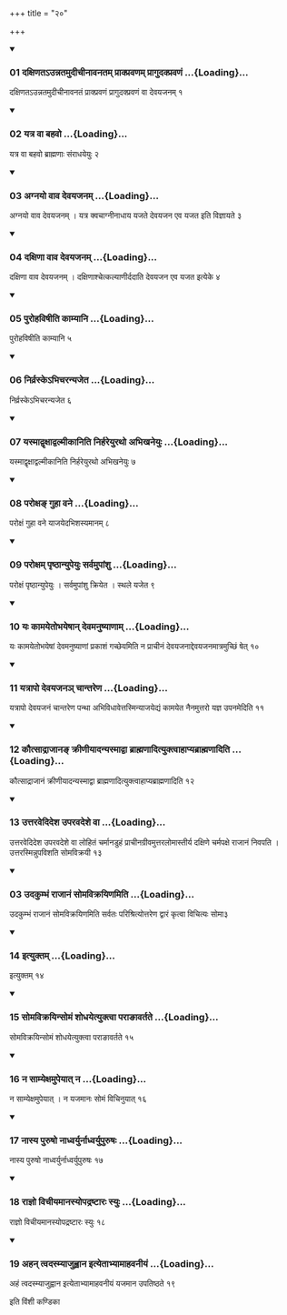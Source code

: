 +++
title = "२०"

+++

<div class="js_include" includetitle="true" newlevelforh1="3" unfilled="" url="/vedAH_yajuH/taittirIyam/sUtram/ApastambaH/shrautam/vishvAsa-prastutiH/10/20/01_daxiNata-unnatamudIchInAvanatam_prAkpravaNam_prAgudakpravaNaM.md">
<details open><summary><h3>01 दक्षिणतऽउन्नतमुदीचीनावनतम् प्राक्प्रवणम् प्रागुदक्प्रवणं ...{Loading}...</h3></summary>

दक्षिणतऽउन्नतमुदीचीनावनतं प्राक्प्रवणं प्रागुदक्प्रवणं वा देवयजनम् १
</details>
</div>


<div class="js_include" includetitle="true" newlevelforh1="3" unfilled="" url="/vedAH_yajuH/taittirIyam/sUtram/ApastambaH/shrautam/vishvAsa-prastutiH/10/20/02_yatra_vA_bahavo.md">
<details open><summary><h3>02 यत्र वा बहवो ...{Loading}...</h3></summary>

यत्र वा बहवो ब्राह्मणाः संराधयेयुः २
</details>
</div>


<div class="js_include" includetitle="true" newlevelforh1="3" unfilled="" url="/vedAH_yajuH/taittirIyam/sUtram/ApastambaH/shrautam/vishvAsa-prastutiH/10/20/03_agnayo_vAva_devayajanam.md">
<details open><summary><h3>03 अग्नयो वाव देवयजनम् ...{Loading}...</h3></summary>

अग्नयो वाव देवयजनम् । यत्र क्वचाग्नीनाधाय यजते देवयजन एव यजत इति विज्ञायते ३
</details>
</div>


<div class="js_include" includetitle="true" newlevelforh1="3" unfilled="" url="/vedAH_yajuH/taittirIyam/sUtram/ApastambaH/shrautam/vishvAsa-prastutiH/10/20/04_daxiNA_vAva_devayajanam.md">
<details open><summary><h3>04 दक्षिणा वाव देवयजनम् ...{Loading}...</h3></summary>

दक्षिणा वाव देवयजनम् । दक्षिणाश्चेत्कल्याणीर्ददाति देवयजन एव यजत इत्येके ४
</details>
</div>


<div class="js_include" includetitle="true" newlevelforh1="3" unfilled="" url="/vedAH_yajuH/taittirIyam/sUtram/ApastambaH/shrautam/vishvAsa-prastutiH/10/20/05_purohaviShIti_kAmyAni.md">
<details open><summary><h3>05 पुरोहविषीति काम्यानि ...{Loading}...</h3></summary>

पुरोहविषीति काम्यानि ५
</details>
</div>


<div class="js_include" includetitle="true" newlevelforh1="3" unfilled="" url="/vedAH_yajuH/taittirIyam/sUtram/ApastambaH/shrautam/vishvAsa-prastutiH/10/20/06_nirvraske-bhicharanyajeta.md">
<details open><summary><h3>06 निर्व्रस्केऽभिचरन्यजेत ...{Loading}...</h3></summary>

निर्व्रस्केऽभिचरन्यजेत ६
</details>
</div>


<div class="js_include" includetitle="true" newlevelforh1="3" unfilled="" url="/vedAH_yajuH/taittirIyam/sUtram/ApastambaH/shrautam/vishvAsa-prastutiH/10/20/07_yasmAdvRxAdvalmIkAniti_nirhareyuratho_abhikhaneyuH.md">
<details open><summary><h3>07 यस्माद्वृक्षाद्वल्मीकानिति निर्हरेयुरथो अभिखनेयुः ...{Loading}...</h3></summary>

यस्माद्वृक्षाद्वल्मीकानिति निर्हरेयुरथो अभिखनेयुः ७
</details>
</div>


<div class="js_include" includetitle="true" newlevelforh1="3" unfilled="" url="/vedAH_yajuH/taittirIyam/sUtram/ApastambaH/shrautam/vishvAsa-prastutiH/10/20/08_paroxa~N_guhA_vane.md">
<details open><summary><h3>08 परोक्षङ् गुहा वने ...{Loading}...</h3></summary>

परोक्षं गुहा वने याजयेदभिशस्यमानम् ८
</details>
</div>


<div class="js_include" includetitle="true" newlevelforh1="3" unfilled="" url="/vedAH_yajuH/taittirIyam/sUtram/ApastambaH/shrautam/vishvAsa-prastutiH/10/20/09_paroxam_pRShThAnyupeyuH_sarvamupAMshu.md">
<details open><summary><h3>09 परोक्षम् पृष्ठान्युपेयुः सर्वमुपांशु ...{Loading}...</h3></summary>

परोक्षं पृष्ठान्युपेयुः । सर्वमुपांशु क्रियेत । स्थले यजेत ९
</details>
</div>


<div class="js_include" includetitle="true" newlevelforh1="3" unfilled="" url="/vedAH_yajuH/taittirIyam/sUtram/ApastambaH/shrautam/vishvAsa-prastutiH/10/20/10_yaH_kAmayetobhayeShAn_devamanuShyANAm.md">
<details open><summary><h3>10 यः कामयेतोभयेषान् देवमनुष्याणाम् ...{Loading}...</h3></summary>

यः कामयेतोभयेषां देवमनुष्याणां प्रकाशं गच्छेयमिति न प्राचीनं देवयजनाद्देवयजनमात्रमुच्छिं षेत् १०
</details>
</div>


<div class="js_include" includetitle="true" newlevelforh1="3" unfilled="" url="/vedAH_yajuH/taittirIyam/sUtram/ApastambaH/shrautam/vishvAsa-prastutiH/10/20/11_yatrApo_devayajana~n_chAntareNa.md">
<details open><summary><h3>11 यत्रापो देवयजनञ् चान्तरेण ...{Loading}...</h3></summary>

यत्रापो देवयजनं चान्तरेण पन्था अभिविधावेत्तस्मिन्याजयेद्यं कामयेत नैनमुत्तरो यज्ञ उपनमेदिति ११
</details>
</div>


<div class="js_include" includetitle="true" newlevelforh1="3" unfilled="" url="/vedAH_yajuH/taittirIyam/sUtram/ApastambaH/shrautam/vishvAsa-prastutiH/10/20/12_kautsAdrAjAna~N_krINIyAdanyasmAdvA_brAhmaNAdityuktvAhApyabrAhmaNAditi.md">
<details open><summary><h3>12 कौत्साद्राजानङ् क्रीणीयादन्यस्माद्वा ब्राह्मणादित्युक्त्वाहाप्यब्राह्मणादिति ...{Loading}...</h3></summary>

कौत्साद्राजानं क्रीणीयादन्यस्माद्वा ब्राह्मणादित्युक्त्वाहाप्यब्राह्मणादिति १२
</details>
</div>


<div class="js_include" includetitle="true" newlevelforh1="3" unfilled="" url="/vedAH_yajuH/taittirIyam/sUtram/ApastambaH/shrautam/vishvAsa-prastutiH/10/20/13_uttaravedidesha_uparavadeshe_vA.md">
<details open><summary><h3>13 उत्तरवेदिदेश उपरवदेशे वा ...{Loading}...</h3></summary>

उत्तरवेदिदेश उपरवदेशे वा लोहितं चर्मानडुहं प्राचीनग्रीवमुत्तरलोमास्तीर्य दक्षिणे चर्मपक्षे राजानं निवपति । उत्तरस्मिन्नुपविशति सोमविक्रयी १३
</details>
</div>


<div class="js_include" includetitle="true" newlevelforh1="3" unfilled="" url="/vedAH_yajuH/taittirIyam/sUtram/ApastambaH/shrautam/vishvAsa-prastutiH/10/20/03_udakumbhaM_rAjAnaM_somavikrayiNamiti.md">
<details open><summary><h3>03 उदकुम्भं राजानं सोमविक्रयिणमिति ...{Loading}...</h3></summary>

उदकुम्भं राजानं सोमविक्रयिणमिति सर्वतः परिश्रित्योत्तरेण द्वारं कृत्वा विचित्यः सोमा३
</details>
</div>


<div class="js_include" includetitle="true" newlevelforh1="3" unfilled="" url="/vedAH_yajuH/taittirIyam/sUtram/ApastambaH/shrautam/vishvAsa-prastutiH/10/20/14_ityuktam.md">
<details open><summary><h3>14 इत्युक्तम् ...{Loading}...</h3></summary>

इत्युक्तम् १४
</details>
</div>


<div class="js_include" includetitle="true" newlevelforh1="3" unfilled="" url="/vedAH_yajuH/taittirIyam/sUtram/ApastambaH/shrautam/vishvAsa-prastutiH/10/20/15_somavikrayinsomaM_shodhayetyuktvA_parA~NAvartate.md">
<details open><summary><h3>15 सोमविक्रयिन्सोमं शोधयेत्युक्त्वा पराङावर्तते ...{Loading}...</h3></summary>

सोमविक्रयिन्सोमं शोधयेत्युक्त्वा पराङावर्तते १५
</details>
</div>


<div class="js_include" includetitle="true" newlevelforh1="3" unfilled="" url="/vedAH_yajuH/taittirIyam/sUtram/ApastambaH/shrautam/vishvAsa-prastutiH/10/20/16_na_sAmyexamupeyAt_na.md">
<details open><summary><h3>16 न साम्येक्षमुपेयात् न ...{Loading}...</h3></summary>

न साम्येक्षमुपेयात् । न यजमानः सोमं विचिनुयात् १६
</details>
</div>


<div class="js_include" includetitle="true" newlevelforh1="3" unfilled="" url="/vedAH_yajuH/taittirIyam/sUtram/ApastambaH/shrautam/vishvAsa-prastutiH/10/20/17_nAsya_puruSho_nAdhvaryurnAdhvaryupuruShaH.md">
<details open><summary><h3>17 नास्य पुरुषो नाध्वर्युर्नाध्वर्युपुरुषः ...{Loading}...</h3></summary>

नास्य पुरुषो नाध्वर्युर्नाध्वर्युपुरुषः १७
</details>
</div>


<div class="js_include" includetitle="true" newlevelforh1="3" unfilled="" url="/vedAH_yajuH/taittirIyam/sUtram/ApastambaH/shrautam/vishvAsa-prastutiH/10/20/18_rAjno_vichIyamAnasyopadraShTAraH_syuH.md">
<details open><summary><h3>18 राज्ञो विचीयमानस्योपद्रष्टारः स्युः ...{Loading}...</h3></summary>

राज्ञो विचीयमानस्योपद्रष्टारः स्युः १८
</details>
</div>


<div class="js_include" includetitle="true" newlevelforh1="3" unfilled="" url="/vedAH_yajuH/taittirIyam/sUtram/ApastambaH/shrautam/vishvAsa-prastutiH/10/20/19_ahan_tvadasmyAjuhvAna_ityetAbhyAmAhavanIyaM.md">
<details open><summary><h3>19 अहन् त्वदस्म्याजुह्वान इत्येताभ्यामाहवनीयं ...{Loading}...</h3></summary>

अहं त्वदस्म्याजुह्वान इत्येताभ्यामाहवनीयं यजमान उपतिष्ठते १९
</details>
</div>



  
इति विंशी कण्डिका 
